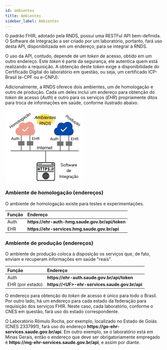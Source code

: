 ```yaml
---
id: ambientes
title: Ambientes
sidebar_label: Ambientes
---
```


O padrão FHIR, adotado pela RNDS, possui uma RESTFul API bem-definida.
O Software de Integração a ser criado por um laboratório, portanto, fará
uso desta API, disponibilizada em um endereço, para se integrar à RNDS.

O uso da API, contudo, depende de um _token_ de acesso, obtido em um outro
endereço. Este _token_ é parte da segurança, ele autentica quem está
realizando a requisição. A obtenção deste _token_ exige a disponibilidade
do Certificado Digital do laboratório em questão, ou seja, um certificado
ICP-Brasil (e-CPF ou e-CNPJ).

Adicionalmente, a RNDS oferece dois ambientes, um de homologação e outro de produção.
Cada um deles inclui um endereço para obtenção do _token_ de acesso (_Auth_) e
outro para os serviços (_EHR_) propriamente ditos para troca de informações em saúde, conforme ilustrado abaixo.

![img](../../static/img/ambientes.png)

### Ambiente de homologação (endereços)

O ambiente de homologação existe para testes e experimentações.

| Função | Endereço                                                     |
| :----- | :----------------------------------------------------------- |
| Auth   | **https<span>:</span>//ehr-auth-hmg.saude.gov.br/api/token** |
| EHR    | **https<span>:</span>//ehr-services.hmg.saude.gov.br/api**   |

### Ambiente de produção (endereços)

O ambiente de produção coloca à disposição os serviços que, de fato,
enviam e recuperam informações em saúde "reais".

| Função           | Endereço                                                          |
| :--------------- | :---------------------------------------------------------------- |
| Auth             | **https<span>:</span>//ehr-auth.saude.gov.br/api/token**          |
| EHR (por estado) | **https<span>:</span>//&lt;UF&gt;-ehr-services.saude.gov.br/api** |

O endereço para obtenção do _token_ de acesso é único para todo o Brasil.
Por outro lado, há um endereço para cada estado da federação para requisição
dos serviços FHIR. Neste caso, cada laboratório, conforme o CNES em questão, fará uso do estado correspondente.

O Laboratório Rômulo Rocha, por exemplo, localizado no Estado de Goiás (CNES 2337991), fará uso do
endereço **https<span>:</span>//go-ehr-services.saude.gov.br/api**. Em outro exemplo, se o laboratório está em Minas Gerais, então
o endereço que deve ser obrigatoriamente empregado é **https<span>:</span>//mg-ehr-services.saude.gov.br/api**, e assim por diante.
